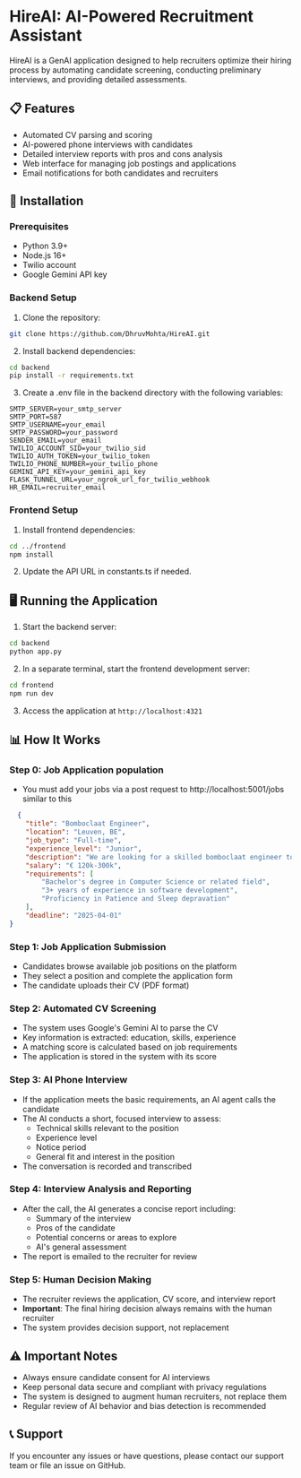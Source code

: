 # HireAI: AI-Powered Recruitment Assistant
HireAI is a GenAI application designed to help recruiters optimize their hiring process by automating candidate screening, conducting preliminary interviews, and providing detailed assessments.

## 📋 Features

- Automated CV parsing and scoring
- AI-powered phone interviews with candidates
- Detailed interview reports with pros and cons analysis
- Web interface for managing job postings and applications
- Email notifications for both candidates and recruiters

## 🚀 Installation

### Prerequisites

- Python 3.9+
- Node.js 16+
- Twilio account
- Google Gemini API key

### Backend Setup

1. Clone the repository:
```sh
git clone https://github.com/DhruvMohta/HireAI.git
```

2. Install backend dependencies:
```sh
cd backend
pip install -r requirements.txt
```

3. Create a .env file in the backend directory with the following variables:
```
SMTP_SERVER=your_smtp_server
SMTP_PORT=587
SMTP_USERNAME=your_email
SMTP_PASSWORD=your_password
SENDER_EMAIL=your_email
TWILIO_ACCOUNT_SID=your_twilio_sid
TWILIO_AUTH_TOKEN=your_twilio_token
TWILIO_PHONE_NUMBER=your_twilio_phone
GEMINI_API_KEY=your_gemini_api_key
FLASK_TUNNEL_URL=your_ngrok_url_for_twilio_webhook
HR_EMAIL=recruiter_email
```

### Frontend Setup

1. Install frontend dependencies:
```sh
cd ../frontend
npm install
```

2. Update the API URL in constants.ts if needed.

## 🖥️ Running the Application

1. Start the backend server:
```sh
cd backend
python app.py
```

2. In a separate terminal, start the frontend development server:
```sh
cd frontend
npm run dev
```

3. Access the application at `http://localhost:4321`

## 📊 How It Works

### Step 0: Job Application population
- You must add your jobs via a post request to http://localhost:5001/jobs similar to this
```json
  {
    "title": "Bomboclaat Engineer",
    "location": "Leuven, BE",
    "job_type": "Full-time",
    "experience_level": "Junior",
    "description": "We are looking for a skilled bomboclaat engineer to join our team.",
    "salary": "€ 120k-300k",
    "requirements": [
        "Bachelor's degree in Computer Science or related field",
        "3+ years of experience in software development",
        "Proficiency in Patience and Sleep depravation"
    ],
    "deadline": "2025-04-01"
}
```

### Step 1: Job Application Submission
- Candidates browse available job positions on the platform
- They select a position and complete the application form
- The candidate uploads their CV (PDF format)

### Step 2: Automated CV Screening
- The system uses Google's Gemini AI to parse the CV
- Key information is extracted: education, skills, experience
- A matching score is calculated based on job requirements
- The application is stored in the system with its score

### Step 3: AI Phone Interview
- If the application meets the basic requirements, an AI agent calls the candidate
- The AI conducts a short, focused interview to assess:
  - Technical skills relevant to the position
  - Experience level
  - Notice period
  - General fit and interest in the position
- The conversation is recorded and transcribed

### Step 4: Interview Analysis and Reporting
- After the call, the AI generates a concise report including:
  - Summary of the interview
  - Pros of the candidate
  - Potential concerns or areas to explore
  - AI's general assessment
- The report is emailed to the recruiter for review

### Step 5: Human Decision Making
- The recruiter reviews the application, CV score, and interview report
- **Important**: The final hiring decision always remains with the human recruiter
- The system provides decision support, not replacement

## ⚠️ Important Notes

- Always ensure candidate consent for AI interviews
- Keep personal data secure and compliant with privacy regulations
- The system is designed to augment human recruiters, not replace them
- Regular review of AI behavior and bias detection is recommended

## 📞 Support

If you encounter any issues or have questions, please contact our support team or file an issue on GitHub.
